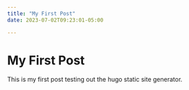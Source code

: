 ```yaml
---
title: "My First Post"
date: 2023-07-02T09:23:01-05:00

---
```


# My First Post

This is my first post testing out the hugo static site generator.
